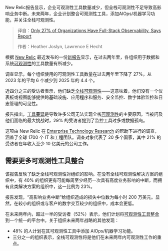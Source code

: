 
<!--
title: 报告称仅27%的组织拥有全栈可观测性
cover: https://cdn.thenewstack.io/media/2025/09/0d511be5-full-stack-observability-2.jpg
summary: New Relic报告显示，企业可观测性工具数量减少，但全栈可观测性不足导致高影响业务中断。未来两年，企业计划整合可观测性工具，添加AIOps/机器学习功能，并关注全栈可观测性。
-->

New Relic报告显示，企业可观测性工具数量减少，但全栈可观测性不足导致高影响业务中断。未来两年，企业计划整合可观测性工具，添加AIOps/机器学习功能，并关注全栈可观测性。

> 译自：[Only 27% of Organizations Have Full-Stack Observability, Says Report](https://thenewstack.io/only-27-of-organizations-have-full-stack-observability-says-report/)
> 
> 作者：Heather Joslyn, Lawrence E Hecht

根据 [New Relic](http://newrelic.com/?utm_content=inline+mention) 最近发布的一份[新报告](https://newrelic.com/resources/report/observability-forecast/2025)显示，在过去两年里，各组织用于数据和系统[可观测性](https://thenewstack.io/introduction-to-observability/)的工具数量有所减少。

调查显示，每个组织使用的可观测性工具数量在过去两年里下降了 27%，从 2023 年的平均 6 个减少到 2025 年的 4.4 个。

近四分之三的受访者表示，他们缺乏[全栈可观测性](https://thenewstack.io/conversations-im-sick-of-having-about-observability/)——这意味着，他们没有一个仪表板或视图能够提供跨基础设施、应用程序和服务、安全监控、数字体验监控和日志管理的可见性。

报告指出，[工具蔓延](https://thenewstack.io/how-to-tackle-tool-sprawl-before-it-becomes-tool-hell/)是导致许多公司无法实现全栈[可观测性](https://thenewstack.io/ebooks/observability/cloud-native-observability-for-devops-teams/)的主要原因。当被问及他们面临的最大挑战时，29% 的受访者提到了监控工具过多或数据孤岛。

这项由 New Relic 在 [Enterprise Technology Research](https://etr.ai/) 的帮助下进行的调查，涵盖了全球 1700 个 IT 和工程团队。调查对象代表了 20 多个国家，其中 21% 的受访者在年收入至少 10 亿美元的公司工作。

## 需要更多可观测性工具整合

该报告反映了缺乏全栈可观测性对组织的影响。在没有全栈可观测性解决方案的组织中，有 40% 的组织更有可能每周至少经历一次具有高度业务影响的中断，而拥有此类解决方案的组织中，这一比例为 23%。

报告发现，“高影响业务中断”给组织造成的损失中位数为每小时 200 万美元。显然，在较小的组织或与客户的数字交互较少的组织中，成本会更低。

在未来两年内，超过一半的受访者（52%）表示，他们计划将[可观测性工具整合](https://thenewstack.io/trust-me-consolidate-your-monitoring-stack/)到一个统一的平台中。关于组织未来两年战略的其他发现：

* 48% 的人计划在其可观测性工具中添加 AIOps/机器学习功能。
* 三分之一的组织表示，全栈可观测性将是他们在未来两年内可观测性工作的重点。